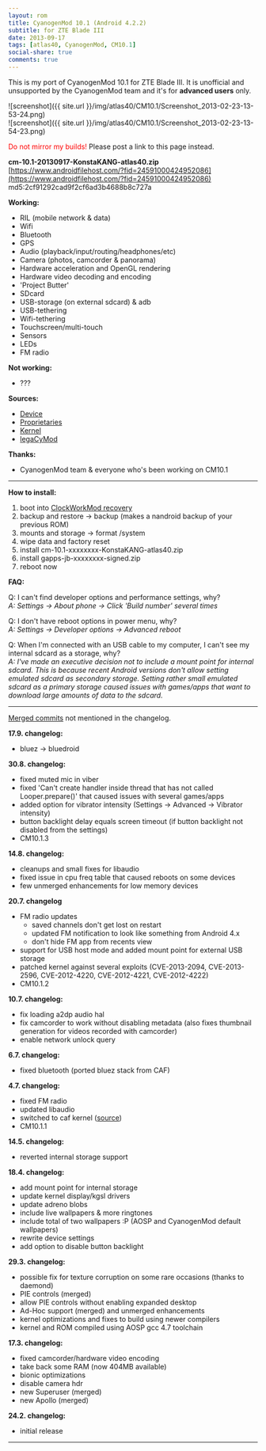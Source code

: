 ```yaml
---
layout: rom
title: CyanogenMod 10.1 (Android 4.2.2)
subtitle: for ZTE Blade III
date: 2013-09-17
tags: [atlas40, CyanogenMod, CM10.1]
social-share: true
comments: true
---
```


This is my port of CyanogenMod 10.1 for ZTE Blade III. It is unofficial and unsupported by the CyanogenMod team and it's for **advanced users** only.

![screenshot]({{ site.url }}/img/atlas40/CM10.1/Screenshot_2013-02-23-13-53-24.png)  
![screenshot]({{ site.url }}/img/atlas40/CM10.1/Screenshot_2013-02-23-13-54-23.png)

<span style="color:#FF0000;">Do not mirror my builds!</span> Please post a link to this page instead.

**cm-10.1-20130917-KonstaKANG-atlas40.zip**  
[https://www.androidfilehost.com/?fid=24591000424952086](https://www.androidfilehost.com/?fid=24591000424952086)  
md5:2cf91292cad9f2cf6ad3b4688b8c727a

**Working:**

- RIL (mobile network & data)
- Wifi
- Bluetooth
- GPS
- Audio (playback/input/routing/headphones/etc)
- Camera (photos, camcorder & panorama)
- Hardware acceleration and OpenGL rendering
- Hardware video decoding and encoding
- 'Project Butter'
- SDcard
- USB-storage (on external sdcard) & adb
- USB-tethering
- Wifi-tethering
- Touchscreen/multi-touch
- Sensors
- LEDs
- FM radio

**Not working:**

- ???

**Sources:**

- [Device](https://github.com/KonstaT/android_device_zte_atlas40/tree/cm-10.1)
- [Proprietaries](https://github.com/KonstaT/proprietary_vendor_zte/tree/cm-10.1)
- [Kernel](https://github.com/KonstaT/android_kernel_zte_msm7x27a/tree/cm-10.1)
- [legaCyMod](https://github.com/legaCyMod)

**Thanks:**

- CyanogenMod team & everyone who's been working on CM10.1

----

**How to install:**

1. boot into [ClockWorkMod recovery](/devices/atlas40/CWM)
2. backup and restore -> backup (makes a nandroid backup of your previous ROM)
3. mounts and storage -> format /system
4. wipe data and factory reset
5. install cm-10.1-xxxxxxxx-KonstaKANG-atlas40.zip
6. install gapps-jb-xxxxxxxx-signed.zip
7. reboot now

**FAQ:**

Q: I can't find developer options and performance settings, why?  
*A: Settings -> About phone -> Click 'Build number' several times*

Q: I don't have reboot options in power menu, why?  
*A: Settings -> Developer options -> Advanced reboot*

Q: When I'm connected with an USB cable to my computer, I can't see my internal sdcard as a storage, why?  
*A: I've made an executive decision not to include a mount point for internal sdcard. This is because recent Android versions don't allow setting emulated sdcard as secondary storage. Setting rather small emulated sdcard as a primary storage caused issues with games/apps that want to download large amounts of data to the sdcard.*

----

[Merged commits](https://review.lineageos.org/#/q/status:merged++branch:cm-10.1+-project:%255E.*device.*+-project:%255E.*kernel.*,n,z) not mentioned in the changelog.

**17.9. changelog:**

- bluez -> bluedroid

**30.8. changelog:**

- fixed muted mic in viber
- fixed 'Can't create handler inside thread that has not called Looper.prepare()' that caused issues with several games/apps
- added option for vibrator intensity (Settings -> Advanced -> Vibrator intensity)
- button backlight delay equals screen timeout (if button backlight not disabled from the settings)
- CM10.1.3

**14.8. changelog:**

- cleanups and small fixes for libaudio
- fixed issue in cpu freq table that caused reboots on some devices
- few unmerged enhancements for low memory devices

**20.7. changelog**

- FM radio updates
  - saved channels don't get lost on restart
  - updated FM notification to look like something from Android 4.x
  - don't hide FM app from recents view
- support for USB host mode and added mount point for external USB storage
- patched kernel against several exploits (CVE-2013-2094, CVE-2013-2596, CVE-2012-4220, CVE-2012-4221, CVE-2012-4222)
- CM10.1.2

**10.7. changelog:**

- fix loading a2dp audio hal
- fix camcorder to work without disabling metadata (also fixes thumbnail generation for videos recorded with camcorder)
- enable network unlock query

**6.7. changelog:**

- fixed bluetooth (ported bluez stack from CAF)

**4.7. changelog:**

- fixed FM radio
- updated libaudio
- switched to caf kernel ([source](https://github.com/KonstaT/android_kernel_zte_msm7x27a/tree/rb1))
- CM10.1.1

**14.5. changelog:**

- reverted internal storage support

**18.4. changelog:**

- add mount point for internal storage
- update kernel display/kgsl drivers
- update adreno blobs
- include live wallpapers & more ringtones
- include total of two wallpapers :P (AOSP and CyanogenMod default wallpapers)
- rewrite device settings
- add option to disable button backlight

**29.3. changelog:**

- possible fix for texture corruption on some rare occasions (thanks to daemond)
- PIE controls (merged)
- allow PIE controls without enabling expanded desktop
- Ad-Hoc support (merged) and unmerged enhancements
- kernel optimizations and fixes to build using newer compilers
- kernel and ROM compiled using AOSP gcc 4.7 toolchain

**17.3. changelog:**

- fixed camcorder/hardware video encoding
- take back some RAM (now 404MB available)
- bionic optimizations
- disable camera hdr
- new Superuser (merged)
- new Apollo (merged)

**24.2. changelog:**

- initial release

----
